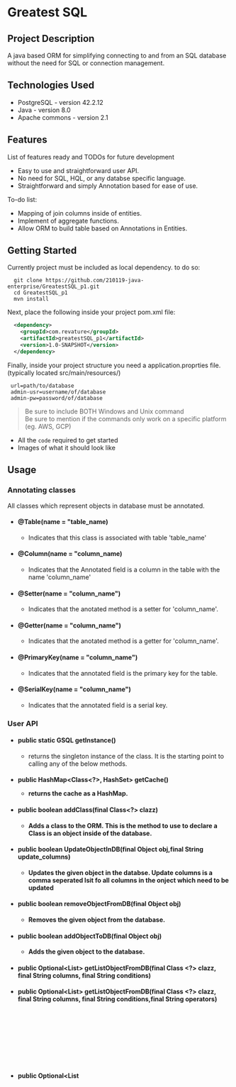 # Greatest SQL

## Project Description
A java based ORM for simplifying connecting to and from an SQL database without the need for SQL or connection management. 

## Technologies Used

* PostgreSQL - version 42.2.12  
* Java - version 8.0  
* Apache commons - version 2.1  

## Features

List of features ready and TODOs for future development  
* Easy to use and straightforward user API.  
* No need for SQL, HQL, or any databse specific language.  
* Straightforward and simply Annotation based for ease of use. 

To-do list:  
* Mapping of join columns inside of entities.    
* Implement of aggregate functions.  
* Allow ORM to build table based on Annotations in Entities.  

## Getting Started  
Currently project must be included as local dependency. to do so:
```shell
  git clone https://github.com/210119-java-enterprise/GreatestSQL_p1.git
  cd GreatestSQL_p1
  mvn install
```
Next, place the following inside your project pom.xml file:
```XML
  <dependency>
    <groupId>com.revature</groupId>
    <artifactId>greatestSQL_p1</artifactId>
    <version>1.0-SNAPSHOT</version>
  </dependency>

```

Finally, inside your project structure you need a application.proprties file. 
 (typically located src/main/resources/)
 ``` 
  url=path/to/database
  admin-usr=username/of/database
  admin-pw=password/of/database

 ```

> Be sure to include BOTH Windows and Unix command  
> Be sure to mention if the commands only work on a specific platform (eg. AWS, GCP)

- All the `code` required to get started
- Images of what it should look like

## Usage  
  ### Annotating classes  
  All classes which represent objects in database must be annotated.
   - #### @Table(name = "table_name)  
      - Indicates that this class is associated with table 'table_name'  
   - #### @Column(name = "column_name)  
      - Indicates that the Annotated field is a column in the table with the name 'column_name'  
   - #### @Setter(name = "column_name")  
      - Indicates that the anotated method is a setter for 'column_name'.  
   - #### @Getter(name = "column_name")  
      - Indicates that the anotated method is a getter for 'column_name'.  
   - #### @PrimaryKey(name = "column_name") 
      - Indicates that the annotated field is the primary key for the table.
   - #### @SerialKey(name = "column_name") 
      - Indicates that the annotated field is a serial key.

  ### User API  
  
  - #### public static GSQL getInstance()  
     - returns the singleton instance of the class. It is the starting point to calling any of the below methods.  
  - #### public HashMap<Class<?>, HashSet<Object>> getCache()  
     - returns the cache as a HashMap.  
  - #### public boolean addClass(final Class<?> clazz)  
     - Adds a class to the ORM. This is the method to use to declare a Class is an object inside of the database.  
  - #### public boolean UpdateObjectInDB(final Object obj,final String update_columns)  
     - Updates the given object in the databse. Update columns is a comma seperated lsit fo all columns in the onject which need to be updated  
  - #### public boolean removeObjectFromDB(final Object obj)  
     - Removes the given object from the database.  
  - #### public boolean addObjectToDB(final Object obj)  
     - Adds the given object to the database.  
  - #### public Optional<List<Object>> getListObjectFromDB(final Class <?> clazz, final String columns, final String conditions)  
  - #### public Optional<List<Object>> getListObjectFromDB(final Class <?> clazz, final String columns, final String conditions,final String operators)  
  - #### public Optional<List<Object>> getListObjectFromDB(final Class<?> clazz)  
     - Gets a list of all objects in the database which match the included search criteria  
        - columns - comma seperated list of columns to search by.  
        - conditions - coma seperated list the values the columns should match to.  
        - operators - comma seperated list of operators to apply to columns (AND/OR) in order that they should be applied.  
  - #### public void beginCommit()  
     - begin databse commit.  
  - #### public void Rollback()  
     - Rollback to previous commit.  
  - #### public void Rollback(final String name)  
     - Rollback to previous commit with given name.  
  - #### public void setSavepoint(final String name)  
     - Set a savepoint with the given name.  
  - #### public void ReleaseSavepoint(final String name)  
     - Release the savepoint with the given name.  
  - #### public void enableAutoCommit()  
     - Enable auto commits on the database.  
  - #### public void setTransaction()  
     - Start a transaction block.  
  - #### public void addAllFromDBToCache(final Class<?> clazz)  
     - Adds all objects currently in the databse of the given clas type to the cache.  



## License

This project uses the following license: [GNU Public License 3.0](https://www.gnu.org/licenses/gpl-3.0.en.html).

